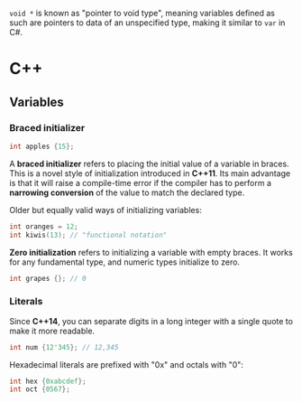 `void *` is known as "pointer to void type", meaning variables defined as such are pointers to data of an unspecified type, making it similar to `var` in C#.

# C++
## Variables
### Braced initializer
```cpp
int apples {15};
```
A **braced initializer** refers to placing the initial value of a variable in braces. This is a novel style of initialization introduced in **C++11**. Its main advantage is that it will raise a compile-time error if the compiler has to perform a **narrowing conversion** of the value to match the declared type.

Older but equally valid ways of initializing variables:
```cpp
int oranges = 12;
int kiwis(13); // "functional notation"
```
**Zero initialization** refers to initializing a variable with empty braces. It works for any fundamental type, and numeric types initialize to zero.
```cpp
int grapes {}; // 0
```
### Literals
Since **C++14**, you can separate digits in a long integer with a single quote to make it more readable.
```cpp
int num {12'345}; // 12,345
```
Hexadecimal literals are prefixed with "0x" and octals with "0":
```cpp
int hex {0xabcdef};
int oct {0567};
```
